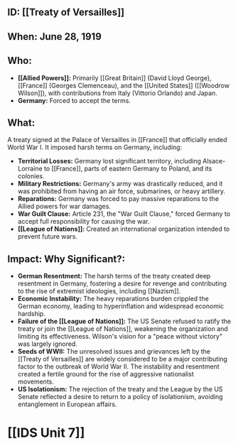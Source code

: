 ## ID: [[Treaty of Versailles]]

## When: June 28, 1919

## Who:
*   **[[Allied Powers]]:** Primarily [[Great Britain]] (David Lloyd George), [[France]] (Georges Clemenceau), and the [[United States]] ([[Woodrow Wilson]]), with contributions from Italy (Vittorio Orlando) and Japan.
*   **Germany:** Forced to accept the terms.

## What:
A treaty signed at the Palace of Versailles in [[France]] that officially ended World War I. It imposed harsh terms on Germany, including:
*   **Territorial Losses:** Germany lost significant territory, including Alsace-Lorraine to [[France]], parts of eastern Germany to Poland, and its colonies.
*   **Military Restrictions:** Germany's army was drastically reduced, and it was prohibited from having an air force, submarines, or heavy artillery.
*   **Reparations:** Germany was forced to pay massive reparations to the Allied powers for war damages.
*   **War Guilt Clause:** Article 231, the "War Guilt Clause," forced Germany to accept full responsibility for causing the war.
*   **[[League of Nations]]:** Created an international organization intended to prevent future wars.

## Impact: Why Significant?:
*   **German Resentment:** The harsh terms of the treaty created deep resentment in Germany, fostering a desire for revenge and contributing to the rise of extremist ideologies, including [[Nazism]].
*   **Economic Instability:** The heavy reparations burden crippled the German economy, leading to hyperinflation and widespread economic hardship.
*   **Failure of the [[League of Nations]]:** The US Senate refused to ratify the treaty or join the [[League of Nations]], weakening the organization and limiting its effectiveness.  Wilson's vision for a "peace without victory" was largely ignored.
*   **Seeds of WWII:**  The unresolved issues and grievances left by the [[Treaty of Versailles]] are widely considered to be a major contributing factor to the outbreak of World War II. The instability and resentment created a fertile ground for the rise of aggressive nationalist movements.
*   **US Isolationism:** The rejection of the treaty and the League by the US Senate reflected a desire to return to a policy of isolationism, avoiding entanglement in European affairs.

# [[IDS Unit 7]]